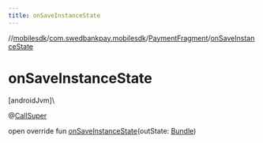 ```yaml
---
title: onSaveInstanceState
---
```

//[mobilesdk](../../../index.html)/[com.swedbankpay.mobilesdk](../index.html)/[PaymentFragment](index.html)/[onSaveInstanceState](on-save-instance-state.html)



# onSaveInstanceState



[androidJvm]\




@[CallSuper](https://developer.android.com/reference/kotlin/androidx/annotation/CallSuper.html)



open override fun [onSaveInstanceState](on-save-instance-state.html)(outState: [Bundle](https://developer.android.com/reference/kotlin/android/os/Bundle.html))




